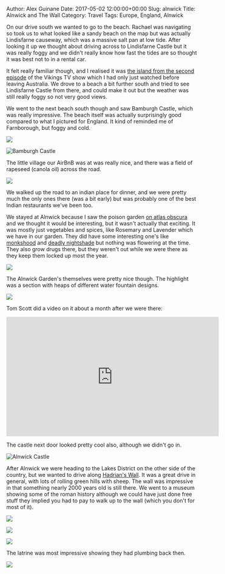 Author: Alex Guinane
Date: 2017-05-02 12:00:00+00:00
Slug: alnwick
Title: Alnwick and The Wall
Category: Travel
Tags: Europe, England, Alnwick

On our drive south we wanted to go to the beach. Rachael was navigating so took us to what looked like a sandy beach on the map but was actually Lindisfarne causeway, which was a massive salt pan at low tide. After looking it up we thought about driving across to Lindisfarne Castle but it was really foggy and we didn't really know how fast the tides are so thought it was best not to in a rental car.

It felt really familiar though, and I realised it was [the island from the second episode](http://vikings.wikia.com/wiki/Raid_of_Lindisfarne) of the Vikings TV show which I had only just watched before leaving Australia. We drove to a beach a bit further south and tried to see Lindisfarne Castle from there, and could make it out but the weather was still really foggy so not very good views.

We went to the next beach south though and saw Bamburgh Castle, which was really impressive. The beach itself was actually surprisingly good compared to what I pictured for England. It kind of reminded me of Farnborough, but foggy and cold.

![](/images/2017/2017-05-02-alnwick/beach.jpg "")

![](/images/2017/2017-05-02-alnwick/beach2.jpg "Bamburgh Castle")

The little village our AirBnB was at was really nice, and there was a field of rapeseed (canola oil) across the road.

![](/images/2017/2017-05-02-alnwick/rapeseed.jpg "")

We walked up the road to an indian place for dinner, and we were pretty much the only ones there (was a bit early) but was probably one of the best Indian restaurants we've been too.

We stayed at Alnwick because I saw the poison garden [on atlas obscura](http://www.atlasobscura.com/places/alnwick-poison-gardens) and we thought it would be interesting, but it wasn't actually that exciting. It was mostly just vegetables and spices, like Rosemary and Lavender which we have in our garden. They did have some interesting one's like [monkshood](https://en.wikipedia.org/wiki/Aconitum) and [deadly nightshade](https://en.wikipedia.org/wiki/Atropa_belladonna) but nothing was flowering at the time. They also grow drugs there, but they weren't out while we were there as they keep them locked up most the year.

![](/images/2017/2017-05-02-alnwick/poison.JPG "")

The Alnwick Garden's themselves were pretty nice though. The highlight was a section with heaps of different water fountain designs.

![](/images/2017/2017-05-02-alnwick/fountain.JPG "")

Tom Scott did a video on it about a month after we were there:
<iframe width="560" height="315" src="https://www.youtube.com/embed/jGo9gYypQc8" frameborder="0" allowfullscreen></iframe>

The castle next door looked pretty cool also, although we didn't go in.

![](/images/2017/2017-05-02-alnwick/alnwick-castle.JPG "Alnwick Castle")

After Alnwick we were heading to the Lakes District on the other side of the country, but we wanted to drive along [Hadrian's Wall](https://en.wikipedia.org/wiki/Hadrian's_Wall). It was a great drive in general, with lots of rolling green hills with sheep.
The wall was impressive in that something nearly 2000 years old is still there. We went to a museum showing some of the roman history although we could have just done free stuff they implied you had to pay to walk up to the wall (which you don't for most of it).

![](/images/2017/2017-05-02-alnwick/wall1.JPG "")

![](/images/2017/2017-05-02-alnwick/wall2.JPG "")

![](/images/2017/2017-05-02-alnwick/wall4.JPG "")

The latrine was most impressive showing they had plumbing back then.

![](/images/2017/2017-05-02-alnwick/wall3.JPG "")
